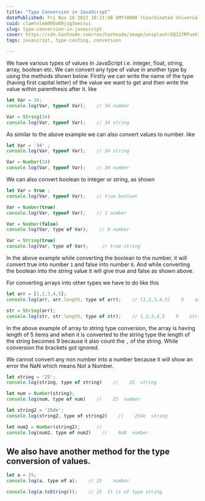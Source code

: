 ```yaml
---
title: "Type Conversion in JavaScript"
datePublished: Fri Nov 18 2022 18:21:48 GMT+0000 (Coordinated Universal Time)
cuid: clamtvlmm000a08jzg3oecnui
slug: type-conversion-in-javascript
cover: https://cdn.hashnode.com/res/hashnode/image/unsplash/GQ327RPuxhI/upload/v1668795851848/kaJuoSnb-.jpeg
tags: javascript, type-casting, conversion

---
```


We have various types of values in JavaScript i.e. integer, float, string, array, boolean etc. We can convert any type of value in another type by using the methods shown below. Firstly we can write the name of the type (having first capital letter) of the value we want to get and then write the value within parenthesis after it. like

```javascript
let Var = 34;
console.log(Var, typeof Var);    // 34 number

Var = String(34)
console.log(Var, typeof Var);    // 34 string
```

As similar to the above example we can also convert values to number. like

```javascript
let Var = '34' ;
console.log(Var, typeof Var);    // 34 string

Var = Number(34) 
console.log(Var, typeof Var);    // 34 number
```

We can also convert boolean to integer or string, as shown

```javascript
let Var = true ;
console.log(Var, typeof Var);    // true boolean

Var = Number(true) 
console.log(Var, typeof Var);    // 1 number

Var = Number(false)
console.log(Var, type of Var);    // 0 number

Var = String(true)
console.log(Var, type of Var);     // true string
```

In the above example while converting the boolean to the number, it will convert true into number `1` and false into number `0`. And while converting the boolean into the string value it will give true and false as shown above.

For converting arrays into other types we have to do like this

```javascript
let arr = [1,2,3,4,5];
console.log(arr, arr.length, type of arr);    // [1,2,3,4,5]    5    array

str = String(arr);
console.log(str, str.length, type of str);    // 1,2,3,4,5    9    string
```

In the above example of array to string type conversion, the array is having length of 5 items and when it is converted to the string type the length of the string becomes 9 because it also count the `,` of the string. While conversion the brackets got ignored.

We cannot convert any non number into a number because it will show an error the NaN which means Not a Number.

```javascript
let string = '25';
console.log(string, type of string)    //    25  string

let num = Number(string);
console.log(num, type of num)    //    25  number

let string2 = '25de';
console.log(string2, type of string2)    //    25de  string

let num2 = Number(string2);      //
console.log(num2, type of num2)    //    NaN  number
```

## We also have another method for the type conversion of values.

```javascript
let a = 25;
console.log(a, type of a);    // 25    number

console.log(a.toString());    // 25  It is of type string
```
